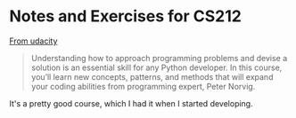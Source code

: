# Notes and Exercises for CS212

[From udacity](https://www.udacity.com/course/cs212)

> Understanding how to approach programming problems and devise a solution is an essential skill for any Python developer. In this course, you’ll learn new concepts, patterns, and methods that will expand your coding abilities from programming expert, Peter Norvig.

It's a pretty good course, which I had it when I started developing. 
